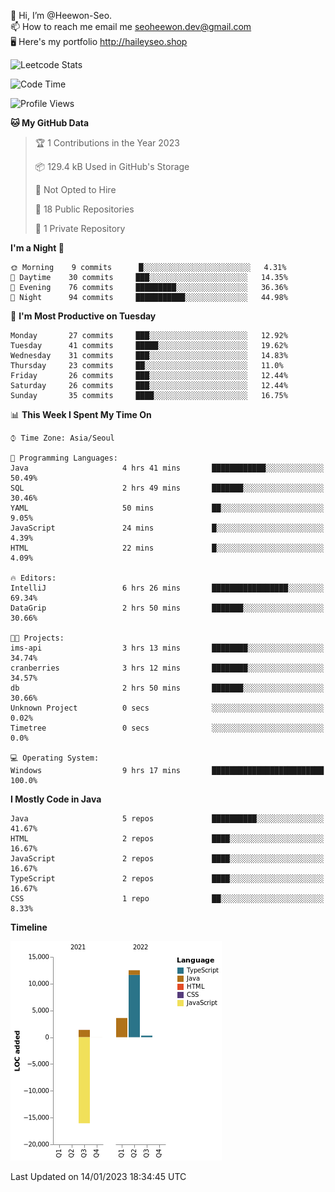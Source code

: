👋 Hi, I’m @Heewon-Seo.  
📫 How to reach me email me seoheewon.dev@gmail.com   
🖥 Here's my portfolio http://haileyseo.shop

![Leetcode Stats](https://leetcode.card.workers.dev/?username=Heewon-Seo)

 <!--START_SECTION:waka-->
![Code Time](http://img.shields.io/badge/Code%20Time-189%20hrs%2039%20mins-blue)

![Profile Views](http://img.shields.io/badge/Profile%20Views-2-blue)

**🐱 My GitHub Data** 

> 🏆 1 Contributions in the Year 2023
 > 
> 📦 129.4 kB Used in GitHub's Storage 
 > 
> 🚫 Not Opted to Hire
 > 
> 📜 18 Public Repositories 
 > 
> 🔑 1 Private Repository 
 > 
**I'm a Night 🦉** 

```text
🌞 Morning    9 commits      █░░░░░░░░░░░░░░░░░░░░░░░░   4.31% 
🌆 Daytime    30 commits     ███░░░░░░░░░░░░░░░░░░░░░░   14.35% 
🌃 Evening    76 commits     █████████░░░░░░░░░░░░░░░░   36.36% 
🌙 Night      94 commits     ███████████░░░░░░░░░░░░░░   44.98%

```
📅 **I'm Most Productive on Tuesday** 

```text
Monday       27 commits     ███░░░░░░░░░░░░░░░░░░░░░░   12.92% 
Tuesday      41 commits     █████░░░░░░░░░░░░░░░░░░░░   19.62% 
Wednesday    31 commits     ███░░░░░░░░░░░░░░░░░░░░░░   14.83% 
Thursday     23 commits     ██░░░░░░░░░░░░░░░░░░░░░░░   11.0% 
Friday       26 commits     ███░░░░░░░░░░░░░░░░░░░░░░   12.44% 
Saturday     26 commits     ███░░░░░░░░░░░░░░░░░░░░░░   12.44% 
Sunday       35 commits     ████░░░░░░░░░░░░░░░░░░░░░   16.75%

```


📊 **This Week I Spent My Time On** 

```text
⌚︎ Time Zone: Asia/Seoul

💬 Programming Languages: 
Java                     4 hrs 41 mins       ████████████░░░░░░░░░░░░░   50.49% 
SQL                      2 hrs 49 mins       ███████░░░░░░░░░░░░░░░░░░   30.46% 
YAML                     50 mins             ██░░░░░░░░░░░░░░░░░░░░░░░   9.05% 
JavaScript               24 mins             █░░░░░░░░░░░░░░░░░░░░░░░░   4.39% 
HTML                     22 mins             █░░░░░░░░░░░░░░░░░░░░░░░░   4.09%

🔥 Editors: 
IntelliJ                 6 hrs 26 mins       █████████████████░░░░░░░░   69.34% 
DataGrip                 2 hrs 50 mins       ███████░░░░░░░░░░░░░░░░░░   30.66%

🐱‍💻 Projects: 
ims-api                  3 hrs 13 mins       ████████░░░░░░░░░░░░░░░░░   34.74% 
cranberries              3 hrs 12 mins       ████████░░░░░░░░░░░░░░░░░   34.57% 
db                       2 hrs 50 mins       ███████░░░░░░░░░░░░░░░░░░   30.66% 
Unknown Project          0 secs              ░░░░░░░░░░░░░░░░░░░░░░░░░   0.02% 
Timetree                 0 secs              ░░░░░░░░░░░░░░░░░░░░░░░░░   0.0%

💻 Operating System: 
Windows                  9 hrs 17 mins       █████████████████████████   100.0%

```

**I Mostly Code in Java** 

```text
Java                     5 repos             ██████████░░░░░░░░░░░░░░░   41.67% 
HTML                     2 repos             ████░░░░░░░░░░░░░░░░░░░░░   16.67% 
JavaScript               2 repos             ████░░░░░░░░░░░░░░░░░░░░░   16.67% 
TypeScript               2 repos             ████░░░░░░░░░░░░░░░░░░░░░   16.67% 
CSS                      1 repo              ██░░░░░░░░░░░░░░░░░░░░░░░   8.33%

```


**Timeline**

![Chart not found](https://raw.githubusercontent.com/Heewon-Seo/Heewon-Seo/main/charts/bar_graph.png) 


 Last Updated on 14/01/2023 18:34:45 UTC
<!--END_SECTION:waka-->

